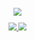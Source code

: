 
<p align="center">
  <img src="https://github.com/user-attachments/assets/99c59d29-f2b6-453e-98f7-ce913156f820"/>
</p>




<p align="center">
        <a href = "https://github.com/ente0"><img src = "https://img.shields.io/badge/GitHub-100000?style=for-the-badge&logo=github&logoColor=white">
        <a href = "https://www.linkedin.com/in/alex-adornetto-266b45182/">
        <img src = "https://img.shields.io/badge/LinkedIn-0077B5?style=for-the-badge&logo=linkedin&logoColor=black"></a>
        <br>
</p>
